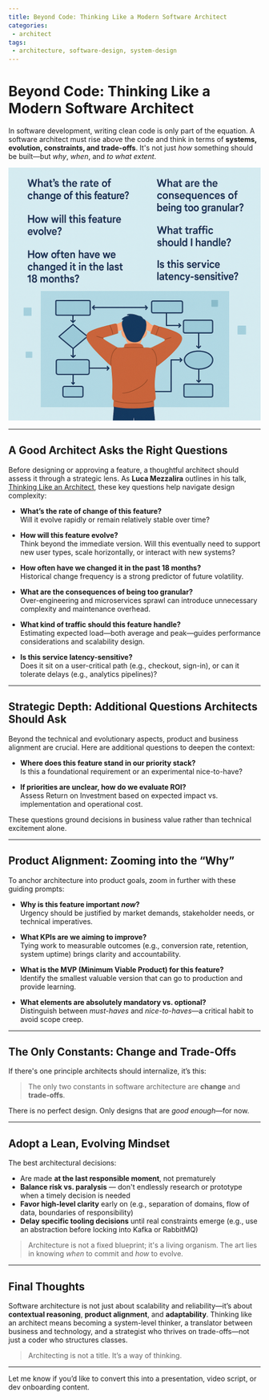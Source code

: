 ```yaml
---
title: Beyond Code: Thinking Like a Modern Software Architect
categories:
 - architect
tags:
 - architecture, software-design, system-design
---
```


# Beyond Code: Thinking Like a Modern Software Architect

In software development, writing clean code is only part of the equation. A software architect must rise above the code and think in terms of **systems, evolution, constraints, and trade-offs**. It's not just *how* something should be built—but *why*, *when*, and *to what extent*.

![No Image](/assets/2025/A_flat-design_digital_illustration_features_a_pers.png)

---

## A Good Architect Asks the Right Questions

Before designing or approving a feature, a thoughtful architect should assess it through a strategic lens. As **Luca Mezzalira** outlines in his talk, [Thinking Like an Architect](https://gitnation.com/contents/thinking-like-an-architect), these key questions help navigate design complexity:

- **What’s the rate of change of this feature?**  
  Will it evolve rapidly or remain relatively stable over time?

- **How will this feature evolve?**  
  Think beyond the immediate version. Will this eventually need to support new user types, scale horizontally, or interact with new systems?

- **How often have we changed it in the past 18 months?**  
  Historical change frequency is a strong predictor of future volatility.

- **What are the consequences of being too granular?**  
  Over-engineering and microservices sprawl can introduce unnecessary complexity and maintenance overhead.

- **What kind of traffic should this feature handle?**  
  Estimating expected load—both average and peak—guides performance considerations and scalability design.

- **Is this service latency-sensitive?**  
  Does it sit on a user-critical path (e.g., checkout, sign-in), or can it tolerate delays (e.g., analytics pipelines)?

---

## Strategic Depth: Additional Questions Architects Should Ask

Beyond the technical and evolutionary aspects, product and business alignment are crucial. Here are additional questions to deepen the context:

- **Where does this feature stand in our priority stack?**  
  Is this a foundational requirement or an experimental nice-to-have?

- **If priorities are unclear, how do we evaluate ROI?**  
  Assess Return on Investment based on expected impact vs. implementation and operational cost.

These questions ground decisions in business value rather than technical excitement alone.

---

## Product Alignment: Zooming into the “Why”

To anchor architecture into product goals, zoom in further with these guiding prompts:

- **Why is this feature important *now*?**  
  Urgency should be justified by market demands, stakeholder needs, or technical imperatives.

- **What KPIs are we aiming to improve?**  
  Tying work to measurable outcomes (e.g., conversion rate, retention, system uptime) brings clarity and accountability.

- **What is the MVP (Minimum Viable Product) for this feature?**  
  Identify the smallest valuable version that can go to production and provide learning.

- **What elements are absolutely mandatory vs. optional?**  
  Distinguish between *must-haves* and *nice-to-haves*—a critical habit to avoid scope creep.

---

## The Only Constants: **Change** and **Trade-Offs**

If there's one principle architects should internalize, it’s this:

> The only two constants in software architecture are **change** and **trade-offs**.

There is no perfect design. Only designs that are *good enough*—for now.

---

## Adopt a Lean, Evolving Mindset

The best architectural decisions:

- Are made **at the last responsible moment**, not prematurely
- **Balance risk vs. paralysis** — don't endlessly research or prototype when a timely decision is needed
- **Favor high-level clarity** early on (e.g., separation of domains, flow of data, boundaries of responsibility)
- **Delay specific tooling decisions** until real constraints emerge (e.g., use an abstraction before locking into Kafka or RabbitMQ)

> Architecture is not a fixed blueprint; it's a living organism. The art lies in knowing *when* to commit and *how* to evolve.

---

## Final Thoughts

Software architecture is not just about scalability and reliability—it’s about **contextual reasoning**, **product alignment**, and **adaptability**. Thinking like an architect means becoming a system-level thinker, a translator between business and technology, and a strategist who thrives on trade-offs—not just a coder who structures classes.

> Architecting is not a title. It’s a way of thinking.

---

Let me know if you’d like to convert this into a presentation, video script, or dev onboarding content.
